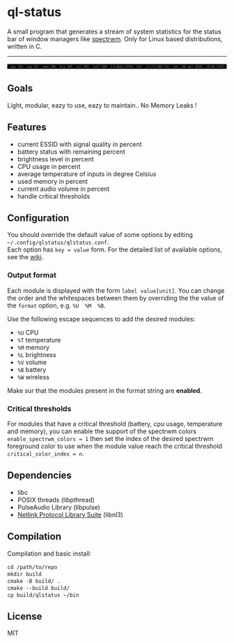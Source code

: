 # ql-status
A small program that generates a stream of system statistics for the status bar of window managers like [spectrwm](https://github.com/conformal/spectrwm). Only for Linux based distributions, written in C.

---
![alt text](https://raw.githubusercontent.com/qlem/qlstatus/master/screenshot.png)

## Goals
Light, modular, eazy to use, eazy to maintain.. No Memory Leaks !

## Features
- current ESSID with signal quality in percent
- battery status with remaining percent
- brightness level in percent
- CPU usage in percent
- average temperature of inputs in degree Celsius
- used memory in percent
- current audio volume in percent
- handle critical thresholds

## Configuration
You should override the default value of some options by editing `~/.config/qlstatus/qlstatus.conf`.  
Each option has `key = value` form. For the detailed list of available options, see the [wiki](https://github.com/qlem/qlstatus/wiki/Options).

### Output format
Each module is displayed with the form `label value[unit]`. 
You can change the order and the whitespaces between them by overriding the the value of the `format` option, e.g. `%U  %M  %B`.

Use the following escape sequences to add the desired modules:
- `%U` CPU
- `%T` temperature
- `%M` memory
- `%L` brightness
- `%V` volume
- `%B` battery
- `%W` wireless

Make sur that the modules present in the format string are **enabled**.

### Critical thresholds
For modules that have a critical threshold (battery, cpu usage, temperature and memory), you can enable the support of the spectrwm colors `enable_spectrwm_colors = 1` 
then set the index of the desired spectrwm foreground color to use when the module value reach the critical threshold `critical_color_index = n`.

## Dependencies
- libc
- POSIX threads (libpthread)
- PulseAudio Library (libpulse)
- [Netlink Protocol Library Suite](https://www.infradead.org/~tgr/libnl/) (libnl3)

## Compilation
Compilation and basic install:
```
cd /path/to/repo
mkdir build
cmake -B build/ .
cmake --build build/
cp build/qlstatus ~/bin
```

## License
MIT
